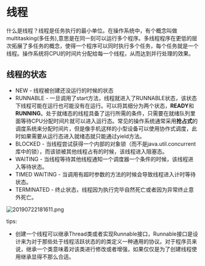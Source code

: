 # 线程
什么是线程？线程是任务执行的最小单位。在操作系统中，有个概念叫做multitasking(多任务),意思是在同一刻可以运行多个程序。多线程程序在更低的层次拓展了多任务的概念，使得一个程序可以同时执行多个任务，每个任务就是一个线程。操作系统将CPU的时间片分配给每一个线程，从而达到并行处理的效果。

## 线程的状态
* NEW - 线程被创建还没运行的时候的状态
* RUNNABLE - 一旦调用了start方法，线程就进入了RUNNABLE状态，该状态下线程可能在运行也可能没有在运行。可以将其细分为两个状态，**READY**和**RUNNING**。处于就绪态的线程具备了运行所需的条件，只需要在就绪队列里面等待CPU分配时间片就可以进入运行态。常见的操作系统通常采用**抢占式**的调度系统来分配时间片，但是像手机这样的小型设备可以使用协作式调度，此时如果需要从运行态进入就绪态就只能通过yield方法。
* BLOCKED - 当线程尝试获得一个内部的对象锁（而不是java.util.concurrent库中的锁），而该锁被其他线程占有的时候，该线程进入阻塞态。
* WAITING - 当线程等待其他线程通知一个调度器一个条件的时候，该线程进入等待状态。
* TIMED WAITING - 当调用有超时参数的方法的时候会导致线程进入计时等待状态。
* TERMINATED - 终止状态，线程因为执行完毕自然死亡或者因为异常终止意外死亡。

![20190722181611.png](https://repositoryimage.oss-cn-shanghai.aliyuncs.com/img/20190722181611.png)

tips:
- 创建一个线程可以继承Thread类或者实现Runnable接口，Runnable接口是设计来为对于那些处于线程活跃状态的的类定义一种通用的协议。对于程序员来说，继承一个类意味着对该类进行修改或者增强，如果仅仅是为了创建线程使用继承显得不那么合适。